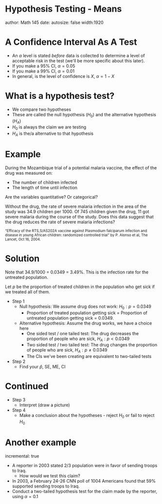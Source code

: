 Hypothesis Testing - Means
========================================================
author: Math 145
date: 
autosize: false
width:1920

A Confidence Interval As A Test
===
* An $\alpha$ level is stated *before* data is collected to determine a level of acceptable risk in the test (we'll be more specific about this later).
* If you make a 95% CI, $\alpha=0.05$
* If you make a 99% CI, $\alpha=0.01$
* In general, is the level of confidence is $X$, $\alpha=1-X$

What is a hypothesis test?
===
* We compare two hypotheses
* These are called the null hypothesis ($H_0$) and the alternative hypothesis ($H_A$)
* $H_0$ is always the claim we are testing
* $H_A$ is the/a alternative to that hypothesis

Example
===
During the Mozambique trial of a potential malaria vaccine, the effect of the drug was measured on:

* The number of children infected
* The length of time until infection

Are the variables quantitative? Or categorical?

Without the drug, the rate of severe malaria infection in the area of the study was 34.9 children per 1000. Of 745 children given the drug, 11 got severe malaria during the course of the study. Does this data suggest that the drug reduces the rate of severe malaria infections?

<small>
“Efficacy of the RTS,S/AS202A vaccine against Plasmodium falciparum infection and disease in young African children: randomized
controlled trial” by P. Alonso et al, The Lancet, Oct 16, 2004.
</small>

Solution
===
Note that 34.9/1000 = 0.0349 = 3.49%. This is the infection rate for the untreated population.

Let $p$ be the proportion of treated children in the population who get sick if we treated all of them.

* Step 1
    * Null hypothesis: We assume drug does not work: $H_0: p=0.0349$
        * Proportion of treated population getting sick = Proportion of untreated population getting sick = 0.0349.
    * Alternative hypothesis: Assume the drug works, we have a choice here
        * One sided test / one tailed test: The drug decreases the proportion of people who are sick, $H_A: p<0.0349$
        * Two sided test / two tailed test: The drug changes the proportion of people who are sick, $H_A: p \neq 0.0349$
        * The CIs we've been creating are equivalent to two-tailed tests
* Step 2
    * Find your $\hat{p}$, SE, ME, CI

Continued
===
* Step 3
    * Interpret (draw a picture)
* Step 4
    * Make a conclusion about the hypotheses - reject $H_0$ or fail to reject $H_0$
    
Another example
===
incremental: true

* A reporter in 2003 stated 2/3 population were in favor of sending troops to Iraq.
    * How would we test this claim?
* In 2003, a February 24-26 CNN poll of 1004 Americans found that 59% supported sending
troops to Iraq.
* Conduct a two-tailed hypothesis test for the claim made by the reporter, using $\alpha=0.1$

